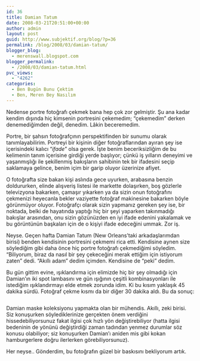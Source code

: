 ```yaml
---
id: 36
title: Damian Tatum
date: 2008-03-21T20:51:00+00:00
author: admin
layout: post
guid: http://www.subjektif.org/blog/?p=36
permalink: /blog/2008/03/damian-tatum/
blogger_blog:
  - merenswall.blogspot.com
blogger_permalink:
  - /2008/03/damian-tatum.html
pvc_views:
  - "4262"
categories:
  - Ben Bugün Bunu Çektim
  - Ben, Meren Bey Nasılım
---
```

Nedense portre fotoğrafı çekmek bana hep çok zor gelmiştir. Şu ana kadar kendim dışında hiç kimsenin portresini çekemedim; &#8220;çekemedim&#8221; derken denemediğimden değil, denedim. Lâkin beceremedim.

Portre, bir şahsın fotoğrafçının perspektifinden bir sunumu olarak tanımlayabilirim. Portreyi bir kişinin diğer fotoğraflarından ayıran şey ise içerisindeki kalıcı &#8220;<span style="font-style: italic;">ifade</span>&#8221; olsa gerek. İşte benim beceriksizliğim de bu kelimenin tanım içerisine girdiği yerde başlıyor; çünkü iş yılların deneyimi ve yaşanmışlığı ile şekillenmiş bakışların sahibinin tek bir ifadesini seçip saklamaya gelince, benim içim bir garip oluyor üzerinize afiyet.

O fotoğrafta size bakan kişi aslında gece uyurken, arabasına benzin doldururken, elinde alışveriş listesi ile markette dolaşırken, boş gözlerle televizyona bakarken, çamaşır yıkarken ya da sizin onun fotoğrafını çekmenizi heyecanla bekler vaziyette fotoğraf makinesine bakarken böyle görünmüyor oluyor. Fotoğrafçı olarak sizin yapmanız gereken şey ise, bir noktada, belki de hayatında yaptığı hiç bir şeyi yaparken takınmadığı bakışlar arasından, onu sizin gözünüzden en iyi ifade edenini yakalamak ve bu görüntünün başkaları için de o kişiyi ifade edeceğini ummak. Zor iş.

Neyse. Geçen hafta Damian Tatum (New Orleans&#8217;taki arkadaşlarımdan birisi) benden kendisinin portresini çekmemi rica etti. Kendisine aynen size söylediğim gibi daha önce hiç portre fotoğrafı çekmediğimi söyledim. &#8220;Biliyorum, biraz da nasıl bir şey çekeceğini merak ettiğim için istiyorum zaten&#8221; dedi. &#8220;Akıllı adam&#8221; dedim içimden. Kendisine de &#8220;peki&#8221; dedim.

Bu gün gittim evine, ışıklandırma için elimizde hiç bir şey olmadığı için Damian&#8217;ın iki spot lambasını ve gün ışığının çeşitli kombinasyonları ile istediğim ışıklandırmayı elde etmek zorunda idim. Ki bu kısım yaklaşık 45 dakika sürdü. Fotoğraf çekme kısmı da bir diğer 30 dakika aldı. Bu da sonuç:

<div style="text-align: center;">
  <img class="aligncenter" title="Damian" alt="" src="{{ site.baseurl }}/images/damian-tatum-damian-800.jpg" />
</div>

Damian maske koleksiyonu yapmakta olan bir mühendis. Akıllı, zeki birisi. Siz konuşurken söylediklerinize gerçekten önem verdiğini hissedebiliyorsunuz fakat ilgisi çok hızlı yön değiştirebiliyor (hatta ilgisi bedeninin de yönünü değiştirdiği zaman tadından yenmez durumlar söz konusu olabiliyor; siz konuşurken Damian&#8217;ı aniden mis gibi kokan hamburgerlere doğru ilerlerken görebiliyorsunuz).

Her neyse.. Gönderdim, bu fotoğrafın güzel bir baskısını bekliyorum artık.

